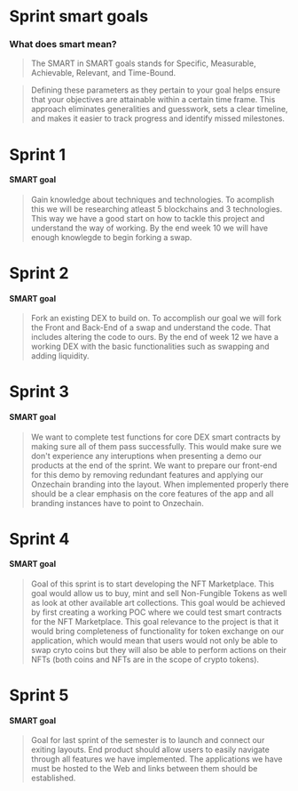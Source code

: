 # Sprint smart goals

### What does smart mean?

> The SMART in SMART goals stands for Specific, Measurable, Achievable, Relevant, and Time-Bound.

> Defining these parameters as they pertain to your goal helps ensure that your objectives are attainable within a certain time frame. This approach eliminates generalities and guesswork, sets a clear timeline, and makes it easier to track progress and identify missed milestones.

# Sprint 1

#### SMART goal

> Gain knowledge about techniques and technologies. To acomplish this we will be researching atleast 5 blockchains and 3 technologies. This way we have a good start on how to tackle this project and understand the way of working. By the end week 10 we will have enough knowlegde to begin forking a swap. 

# Sprint 2

#### SMART goal

> Fork an existing DEX to build on. To accomplish our goal we will fork the Front and Back-End of a swap and understand the code. That includes altering the code to ours. By the end of week 12 we have a working DEX with the basic functionalities such as swapping and adding liquidity.

# Sprint 3

#### SMART goal

> We want to complete test functions for core DEX smart contracts by making sure all of them pass successfully. This would make sure we don't experience any interuptions when presenting a demo our products at the end of the sprint. We want to prepare our front-end for this demo by removing redundant features and applying our Onzechain branding into the layout. When implemented properly there should be a clear emphasis on the core features of the app and all branding instances have to point to Onzechain.      

# Sprint 4

#### SMART goal

> Goal of this sprint is to start developing the NFT Marketplace. This goal would allow us to buy, mint and sell Non-Fungible Tokens as well as look at other available art collections. This goal would be achieved by first creating a working POC where we could test smart contracts for the NFT Marketplace. This goal relevance to the project is that it would bring completeness of functionality for token exchange on our application, which would mean that users would not only be able to swap cryto coins but they will also be able to perform actions on their NFTs (both coins and NFTs are in the scope of crypto tokens).

# Sprint 5

#### SMART goal

> Goal for last sprint of the semester is to launch and connect our exiting layouts. End product should allow users to easily navigate through all features we have implemented. The applications we have must be hosted to the Web and links between them should be established. 
